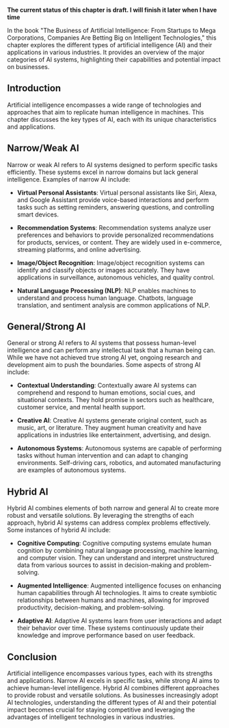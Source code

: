 **The current status of this chapter is draft. I will finish it later when I have time**

In the book "The Business of Artificial Intelligence: From Startups to Mega Corporations, Companies Are Betting Big on Intelligent Technologies," this chapter explores the different types of artificial intelligence (AI) and their applications in various industries. It provides an overview of the major categories of AI systems, highlighting their capabilities and potential impact on businesses.

Introduction
------------

Artificial intelligence encompasses a wide range of technologies and approaches that aim to replicate human intelligence in machines. This chapter discusses the key types of AI, each with its unique characteristics and applications.

Narrow/Weak AI
--------------

Narrow or weak AI refers to AI systems designed to perform specific tasks efficiently. These systems excel in narrow domains but lack general intelligence. Examples of narrow AI include:

* **Virtual Personal Assistants**: Virtual personal assistants like Siri, Alexa, and Google Assistant provide voice-based interactions and perform tasks such as setting reminders, answering questions, and controlling smart devices.

* **Recommendation Systems**: Recommendation systems analyze user preferences and behaviors to provide personalized recommendations for products, services, or content. They are widely used in e-commerce, streaming platforms, and online advertising.

* **Image/Object Recognition**: Image/object recognition systems can identify and classify objects or images accurately. They have applications in surveillance, autonomous vehicles, and quality control.

* **Natural Language Processing (NLP)**: NLP enables machines to understand and process human language. Chatbots, language translation, and sentiment analysis are common applications of NLP.

General/Strong AI
-----------------

General or strong AI refers to AI systems that possess human-level intelligence and can perform any intellectual task that a human being can. While we have not achieved true strong AI yet, ongoing research and development aim to push the boundaries. Some aspects of strong AI include:

* **Contextual Understanding**: Contextually aware AI systems can comprehend and respond to human emotions, social cues, and situational contexts. They hold promise in sectors such as healthcare, customer service, and mental health support.

* **Creative AI**: Creative AI systems generate original content, such as music, art, or literature. They augment human creativity and have applications in industries like entertainment, advertising, and design.

* **Autonomous Systems**: Autonomous systems are capable of performing tasks without human intervention and can adapt to changing environments. Self-driving cars, robotics, and automated manufacturing are examples of autonomous systems.

Hybrid AI
---------

Hybrid AI combines elements of both narrow and general AI to create more robust and versatile solutions. By leveraging the strengths of each approach, hybrid AI systems can address complex problems effectively. Some instances of hybrid AI include:

* **Cognitive Computing**: Cognitive computing systems emulate human cognition by combining natural language processing, machine learning, and computer vision. They can understand and interpret unstructured data from various sources to assist in decision-making and problem-solving.

* **Augmented Intelligence**: Augmented intelligence focuses on enhancing human capabilities through AI technologies. It aims to create symbiotic relationships between humans and machines, allowing for improved productivity, decision-making, and problem-solving.

* **Adaptive AI**: Adaptive AI systems learn from user interactions and adapt their behavior over time. These systems continuously update their knowledge and improve performance based on user feedback.

Conclusion
----------

Artificial intelligence encompasses various types, each with its strengths and applications. Narrow AI excels in specific tasks, while strong AI aims to achieve human-level intelligence. Hybrid AI combines different approaches to provide robust and versatile solutions. As businesses increasingly adopt AI technologies, understanding the different types of AI and their potential impact becomes crucial for staying competitive and leveraging the advantages of intelligent technologies in various industries.
